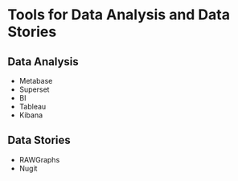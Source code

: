 # Tools for Data Analysis and Data Stories

## Data Analysis

- Metabase
- Superset
- BI
- Tableau
- Kibana

## Data Stories

- RAWGraphs
- Nugit